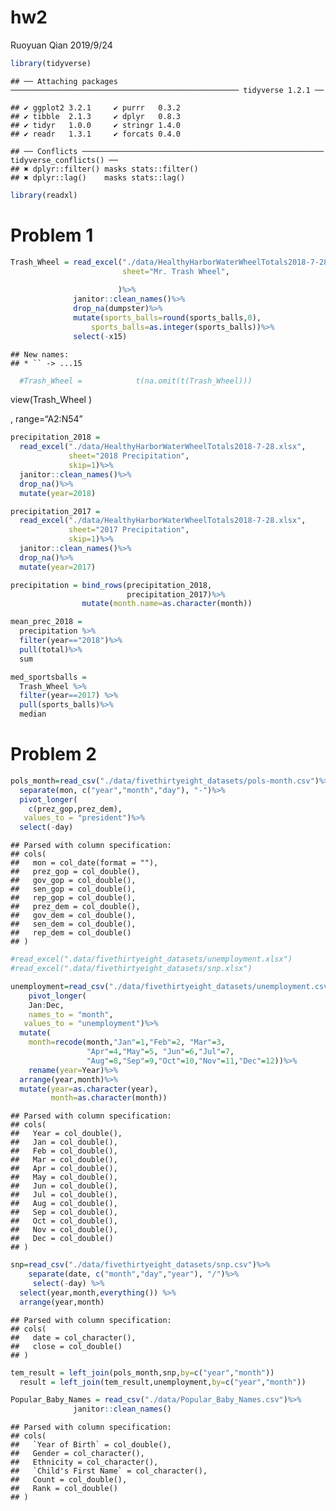 hw2
================
Ruoyuan Qian
2019/9/24

``` r
library(tidyverse)
```

    ## ── Attaching packages ─────────────────────────────────────────────────── tidyverse 1.2.1 ──

    ## ✔ ggplot2 3.2.1     ✔ purrr   0.3.2
    ## ✔ tibble  2.1.3     ✔ dplyr   0.8.3
    ## ✔ tidyr   1.0.0     ✔ stringr 1.4.0
    ## ✔ readr   1.3.1     ✔ forcats 0.4.0

    ## ── Conflicts ────────────────────────────────────────────────────── tidyverse_conflicts() ──
    ## ✖ dplyr::filter() masks stats::filter()
    ## ✖ dplyr::lag()    masks stats::lag()

``` r
library(readxl)
```

# Problem 1

``` r
Trash_Wheel = read_excel("./data/HealthyHarborWaterWheelTotals2018-7-28.xlsx",
                         sheet="Mr. Trash Wheel",
                         
                        )%>%
              janitor::clean_names()%>%
              drop_na(dumpster)%>%
              mutate(sports_balls=round(sports_balls,0),
                  sports_balls=as.integer(sports_balls))%>%
              select(-x15)
```

    ## New names:
    ## * `` -> ...15

``` r
  #Trash_Wheel =            t(na.omit(t(Trash_Wheel)))
```

view(Trash\_Wheel )

, range=“A2:N54”

``` r
precipitation_2018 = 
  read_excel("./data/HealthyHarborWaterWheelTotals2018-7-28.xlsx",
             sheet="2018 Precipitation",
             skip=1)%>%
  janitor::clean_names()%>%
  drop_na()%>%
  mutate(year=2018)

precipitation_2017 = 
  read_excel("./data/HealthyHarborWaterWheelTotals2018-7-28.xlsx",
             sheet="2017 Precipitation",
             skip=1)%>%
  janitor::clean_names()%>%
  drop_na()%>%
  mutate(year=2017)

precipitation = bind_rows(precipitation_2018,
                          precipitation_2017)%>%
                mutate(month.name=as.character(month))
```

``` r
mean_prec_2018 = 
  precipitation %>% 
  filter(year=="2018")%>%
  pull(total)%>%
  sum

med_sportsballs =
  Trash_Wheel %>%
  filter(year==2017) %>%
  pull(sports_balls)%>%
  median
```

# Problem 2

``` r
pols_month=read_csv("./data/fivethirtyeight_datasets/pols-month.csv")%>%
  separate(mon, c("year","month","day"), "-")%>%
  pivot_longer(
    c(prez_gop,prez_dem),
   values_to = "president")%>%
  select(-day)
```

    ## Parsed with column specification:
    ## cols(
    ##   mon = col_date(format = ""),
    ##   prez_gop = col_double(),
    ##   gov_gop = col_double(),
    ##   sen_gop = col_double(),
    ##   rep_gop = col_double(),
    ##   prez_dem = col_double(),
    ##   gov_dem = col_double(),
    ##   sen_dem = col_double(),
    ##   rep_dem = col_double()
    ## )

``` r
#read_excel(".data/fivethirtyeight_datasets/unemployment.xlsx")
#read_excel(".data/fivethirtyeight_datasets/snp.xlsx")
```

``` r
unemployment=read_csv("./data/fivethirtyeight_datasets/unemployment.csv")%>%
    pivot_longer(
    Jan:Dec,
    names_to = "month",
   values_to = "unemployment")%>%
  mutate(
    month=recode(month,"Jan"=1,"Feb"=2, "Mar"=3,
                 "Apr"=4,"May"=5, "Jun"=6,"Jul"=7,
                 "Aug"=8,"Sep"=9,"Oct"=10,"Nov"=11,"Dec"=12))%>%
    rename(year=Year)%>%
  arrange(year,month)%>%
  mutate(year=as.character(year),
         month=as.character(month))
```

    ## Parsed with column specification:
    ## cols(
    ##   Year = col_double(),
    ##   Jan = col_double(),
    ##   Feb = col_double(),
    ##   Mar = col_double(),
    ##   Apr = col_double(),
    ##   May = col_double(),
    ##   Jun = col_double(),
    ##   Jul = col_double(),
    ##   Aug = col_double(),
    ##   Sep = col_double(),
    ##   Oct = col_double(),
    ##   Nov = col_double(),
    ##   Dec = col_double()
    ## )

``` r
snp=read_csv("./data/fivethirtyeight_datasets/snp.csv")%>%
    separate(date, c("month","day","year"), "/")%>%
     select(-day) %>%
  select(year,month,everything()) %>%
  arrange(year,month)
```

    ## Parsed with column specification:
    ## cols(
    ##   date = col_character(),
    ##   close = col_double()
    ## )

``` r
tem_result = left_join(pols_month,snp,by=c("year","month"))
  result = left_join(tem_result,unemployment,by=c("year","month"))
```

``` r
Popular_Baby_Names = read_csv("./data/Popular_Baby_Names.csv")%>%
              janitor::clean_names()
```

    ## Parsed with column specification:
    ## cols(
    ##   `Year of Birth` = col_double(),
    ##   Gender = col_character(),
    ##   Ethnicity = col_character(),
    ##   `Child's First Name` = col_character(),
    ##   Count = col_double(),
    ##   Rank = col_double()
    ## )
